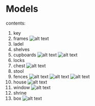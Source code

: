 # Models
contents:
1. key
2. frames
![alt text](https://github.com/yichenemma/Models/blob/master/frame%20vertices.png)
3. ladel
4. shelves
5. cupboards
![alt text](https://github.com/yichenemma/Models/blob/master/cuoboard.png)
![alt text](https://github.com/yichenemma/Models/blob/master/cupboard2.png)
6. locks
7. chest
![alt text](https://github.com/yichenemma/Models/blob/master/chest.png)
8. stool
9. fences
![alt text](https://github.com/yichenemma/Models/blob/master/fence%202.png)
![alt text](https://github.com/yichenemma/Models/blob/master/fence3.png)
![alt text](https://github.com/yichenemma/Models/blob/master/fence.png)
10. house
![alt text](https://github.com/yichenemma/Models/blob/master/house2.png)
11. window
![alt text](https://github.com/yichenemma/Models/blob/master/window.png)
12. shrine
13. box
![alt text](https://github.com/yichenemma/Models/blob/master/box.png)

